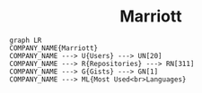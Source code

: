 <h1 align="center">Marriott</h1>

```mermaid
graph LR
COMPANY_NAME{Marriott}
COMPANY_NAME ---> U{Users} ---> UN[20]
COMPANY_NAME ---> R{Repositories} ---> RN[311]
COMPANY_NAME ---> G{Gists} ---> GN[1]
COMPANY_NAME ---> ML{Most Used<br>Languages}
```
